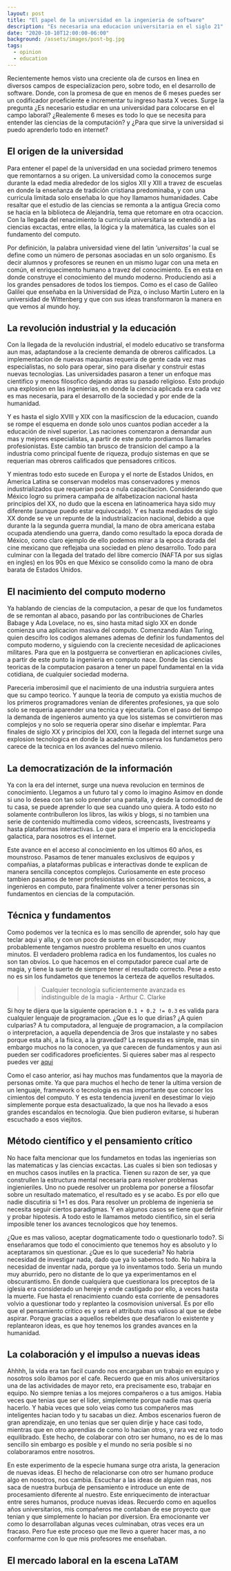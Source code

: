 ```yaml
---
layout: post
title: "El papel de la universidad en la ingenieria de software"
description: "Es necesaria una educacion universitaria en el siglo 21"
date: "2020-10-10T12:00:00-06:00"
background: /assets/images/post-bg.jpg
tags:
  - opinion
  - education
---
```


Recientemente hemos visto una creciente ola de cursos en linea en diversos campos de especializacion pero, sobre todo, en el desarrollo de software.
Donde, con la promesa de que en menos de 6 meses puedes ser un codificador proeficiente e incrementar tu ingreso hasta X veces. Surge la pregunta
¿Es necesario estudiar en una universidad para colocarse en el campo laboral?
¿Realemente 6 meses es todo lo que se necesita para entender las ciencias de la computación? y
¿Para que sirve la universidad si puedo aprenderlo todo en internet?

## El origen de la universidad

Para entener el papel de la universidad en una sociedad primero tenemos que remontarnos a su origen. La universidad como la conocemos surge durante la edad media alrededor de los siglos XII y XIII a travez de escuelas en donde la enseñanza de tradición cristiana predominaba, y con una curricula limitada solo enseñaba lo que hoy llamamos humanidades. Cabe resaltar que el estudio de las ciencias se remonta a la antigua Grecia como se hacia en la biblioteca de Alejandría, tema que retomare en otra ocaccion. Con la llegada del renacimiento la curricula universitaria se extendió a las ciencias excactas, entre ellas, la lógica y la matemática, las cuales son el fundamento del computo.

Por definición, la palabra universidad viene del latin *'universitas'* la cual se define como un número de personas asociadas en un solo organismo. Es decir alumnos y profesores se reunen en un mismo lugar con una meta en común, el enriquecimento humano a travez del conocimiento. Es en esta en donde construye el conocimiento del mundo moderno. Produciendo asi a los grandes pensadores de todos los tiempos. Como es el caso de Galileo Galilei que enseñaba en la Universidad de Piza, o incluso Martin Lutero en la universidad de Wittenberg y que con sus ideas transformaron la manera en que vemos al mundo hoy.

## La revolución industrial y la educación

Con la llegada de la revolución industrial, el modelo educativo se transforma aun mas, adaptandose a la creciente demanda de obreros calificados. La implementacion de nuevas maquinas requeria de gente cada vez mas especialistas, no solo para operar, sino para diseñar y construir estas nuevas tecnologias. Las universidades pasaron a tener un enfoque mas cientifico y menos filosofico dejando atras su pasado religioso. Esto produjo una explosion en las ingenierias, en donde la ciencia aplicada era cada vez es mas necesaria, para el desarrollo de la sociedad y por ende de la humanidad.

Y es hasta el siglo XVIII y XIX con la masificscion de la educacion, cuando se rompe el esquema en donde solo unos cuantos podian acceder a la educación de nivel superior. Las naciones comenzaron a demandar aun mas y mejores especialistas, a partir de este punto pordiamos llamarles profesionistas. Este cambio tan brusco de transicion del campo a la industria como principal fuente de riqueza, produjo sistemas en que se requerian mas obreros calificados que pensadores criticos.

Y mientras todo esto sucede en Europa y el norte de Estados Unidos, en America Latina se conservan modelos mas conservadores y menos industrializados que requerian poca o nula capacitacion. Considerando que México logro su primera campaña de alfabetizacion nacional hasta principios del XX, no dudo que la escena en latinoamerica haya sido muy diferente (aunque puedo estar equivocado). Y es hasta mediados de siglo XX donde se ve un repunte de la industrializacion nacional, debido a que durante la la segunda guerra mundial, la mano de obra americana estaba ocupada atendiendo una guerra, dando como resultado la epoca dorada de México, como claro ejemplo de ello podemos mirar a la epoca dorada del cine mexicano que reflejaba una sociedad en pleno desarrollo. Todo para culminar con la llegada del tratado del libre comercio (NAFTA por sus siglas en ingles) en los 90s en que México se consolido como la mano de obra barata de Estados Unidos.

## El nacimiento del computo moderno

Ya hablando de ciencias de la computacion, a pesar de que los fundametos de se remontan al abaco, pasando por las contribuciones de Charles Babage y Ada Lovelace, no es, sino hasta mitad siglo XX en donde comienza una aplicacion masiva del computo. Comenzando Alan Turing, quien descifro los codigos alemanes ademas de definir los fundamentos del computo moderno, y siguiendo con la creciente necesidad de aplicaciones militares. Para que en la postguerra se convertieran en aplicaciones civiles, a partir de este punto la ingenieria en computo nace. Donde las ciencias teoricas de la computacion pasaron a tener un papel fundamental en la vida cotidiana, de cualquier sociedad moderna.

Pareceria imberosimil que el nacimiento de una industria surguiera antes que su campo teorico. Y aunque la teoria de computo ya existia muchos de los primeros programadores venian de diferentes profesiones, ya que solo solo se requeria aparender una tecnica y ejecutarla. Con el paso del tiempo la demanda de ingenieros aumento ya que los sistemas se convirtieron mas complejos y no solo se requeria operar sino diseñar e implemtar. Para finales de siglo XX y principios del XXI, con la llegada del internet surge una explosion tecnologica en donde la academia conserva los fundametos pero carece de la tecnica en los avances del nuevo milenio.

## La democratización de la información

Ya con la era del internet, surge una nueva revolucion en terminos de conocimiento. Llegamos a un futuro tal y como lo imagino Asimov en donde si uno lo desea con tan solo prender una pantalla, y desde la comodidad de tu casa, se puede aprender lo que sea cuando uno quiera. A todo esto no solamente contribulleron los libros, las wikis y blogs, si no tambien una serie de contenido multimedia como videos, screencasts, livestreams y hasta plataformas interactivas. Lo que para el imperio era la enciclopedia galactica, para nosotros es el internet.

Este avance en el acceso al conocimiento en los ultimos 60 años, es mounstroso. Pasamos de tener manuales exclusivos de equipos y compañias, a plataformas publicas e interactivas donde te explican de manera sencilla conceptos complejos. Curiosamente en este proceso tambien pasamos de tener profesionistas sin conocimientos tecnicos, a ingenieros en computo, para finalmente volver a tener personas sin fundamentos en ciencias de la computación.

## Técnica y fundamentos

Como podemos ver la tecnica es lo mas sencillo de aprender, solo hay que teclar aqui y alla, y con un poco de suerte en el buscador, muy probablemente tengamos nuestro problema resuelto en unos cuantos minutos. El verdadero problema radica en los fundamentos, los cuales no son tan obvios. Lo que hacemos en el computador parece cual arte de magia, y tiene la suerte de siempre tener el resultado correcto. Pese a esto no es sin los fundametos que tenemos la certeza de aquellos resultados.

>> Cualquier tecnología suficientemente avanzada es indistinguible de la magia - Arthur C. Clarke

Si hoy te dijera que la siguiente operacion `0.1 + 0.2 != 0.3` es valida para cualquier lenguaje de programacion. ¿Que es lo que dirias? ¿A quien culparias? A tu computadora, al lenguaje de programacion, a la compilacion o interpretacion, a aquella dependencia de 3ros que instalaste y no sabes porque esta ahi, a la fisica, a la gravedad? La respuesta es simple, mas sin embargo muchos no la conocen, ya que carecen de fundamentos y aun asi pueden ser codificadores proeficientes. Si quieres saber mas al respecto puedes ver [aqui](https://0.30000000000000004.com)

Como el caso anterior, asi hay muchos mas fundamentos que la mayoria de personas omite. Ya que para muchos el hecho de tener la ultima version de un lenguaje, framework o tecnologia es mas importante que concoer los cimientos del computo. Y es esta tendencia juvenil en desestimar lo viejo simplemente porque esta desactualizado, la que nos ha llevado a esos grandes escandalos en tecnologia. Que bien pudieron evitarse, si huberan escuchado a esos viejitos.

## Método científico y el pensamiento crítico

No hace falta mencionar que los fundametos en todas las ingenierias son las matematicas y las ciencias excactas. Las cuales si bien son tediosas y en muchos casos inutiles en la practica. Tienen su razon de ser, ya que construllen la estructura mental necesaria para resolver problemas ingienieriles. Uno no puede resolver un problema por ponerse a filosofar sobre un resultado matematico, el resultado es y se acabo. Es por ello que nadie discutiria si 1+1 es dos. Para resolver un problema de ingenieria se necesita seguir ciertos paradigmas. Y en algunos casos se tiene que definir y probar hipotesis. A todo esto le llamamos metodo cientifico, sin el seria imposible tener los avances tecnologicos que hoy tenemos.

¿Que es mas valioso, aceptar dogmaticamente todo o questionarlo todo?. Si enseñaramos que todo el conocimiento que tenemos hoy es absoluto y lo aceptaramos sin questionar. ¿Que es lo que sucederia? No habria necesidad de investigar nada, dado que ya lo sabemos todo. No habira la necesidad de inventar nada, porque ya lo inventamos todo. Seria un mundo muy aburrido, pero no distante de lo que ya experimentamos en el obscurantismo. En donde cualquiera que cuestionara los preceptos de la iglesia era considerado un hereje y ende castigado por ello, a veces hasta la muerte. Fue hasta el renacimiento cuando esta corriente de pensadores volvio a questionar todo y replanteo la cosmovision universal. Es por ello que el pensamiento critico es y sera el attributo mas valioso al que se debe aspirar. Porque gracias a aquellos rebeldes que desafiaron lo existente y replantearon ideas, es que hoy tenemos los grandes avances en la humanidad.

## La colaboración y el impulso a nuevas ideas

Ahhhh, la vida era tan facil cuando nos encargaban un trabajo en equipo y nosotros solo ibamos por el cafe. Recuerdo que en mis años universitarios una de las actividades de mayor reto, era precisamente eso, trabajar en equipo. No siempre tenias a los mejores compañeros o a tus amigos. Habia veces que tenias que ser el lider, simplemente porque nadie mas queria hacerlo. Y habia veces que solo veias como tus compañeros mas inteligentes hacian todo y tu sacabas un diez. Ambos escenarios fueron de gran aprendizaje, en uno tenias que ser quien dirije y hace casi todo, mientras que en otro aprendias de como lo hacian otros, y rara vez era todo equilibrado. Este hecho, de colaborar con otro ser humano, no es de lo mas sencillo sin embargo es posible y el mundo no seria posible si no colaboraramos entre nosotros.

En este experimento de la especie humana surge otra arista, la generacion de nuevas ideas. El hecho de relacionarse con otro ser humano produce algo en nosotros, nos cambia. Escuchar a las ideas de alguien mas, nos saca de nuestra burbuja de pensamiento e introduce un ente de procesamiento diferente al nuestro. Este enriquecimento de interactuar entre seres humanos, produce nuevas ideas. Recuerdo como en aquellos años universitarios, mis compañeros me contaban de ese proyecto que tenian y que simplemente lo hacian por diversion. Era emocionante ver como lo desarrollaban algunas veces culminaban, otras veces era un fracaso. Pero fue este proceso que me llevo a querer hacer mas, a no conformarme con lo que mis profesores me enseñaban.


## El mercado laboral en la escena LaTAM
